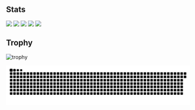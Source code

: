 ## Stats
![](http://github-profile-summary-cards.vercel.app/api/cards/profile-details?username=elle-dia&theme=gruvbox)
![](http://github-profile-summary-cards.vercel.app/api/cards/repos-per-language?username=elle-dia&theme=gruvbox)
![](http://github-profile-summary-cards.vercel.app/api/cards/most-commit-language?username=elle-dia&theme=gruvbox)
![](http://github-profile-summary-cards.vercel.app/api/cards/stats?username=elle-dia&theme=gruvbox)
![](http://github-profile-summary-cards.vercel.app/api/cards/productive-time?username=elle-dia&theme=gruvbox&utcOffset=9)

## Trophy
![trophy](https://github-profile-trophy.vercel.app/?username=elle-dia&theme=gruvbox)


<picture>
  <source media="(prefers-color-scheme: dark)" srcset="https://raw.githubusercontent.com/elle-dia/elle-dia/master/img/snake-dark.svg">
  <source media="(prefers-color-scheme: light)" srcset="https://raw.githubusercontent.com/elle-dia/elle-dia/master/img/snake.svg">
  <img alt="github contribution grid snake animation" src="https://raw.githubusercontent.com/elle-dia/elle-dia/master/img/snake.svg">
</picture>